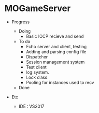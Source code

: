 # MOGameServer

* Progress
  * Doing
    * Basic IOCP recieve and send
  * To do
    * Echo server and client, testing
    * Adding and parsing config file
    * Dispatcher
    * Session management system
    * Test client
    * log system.
    * Lock class
    * Pooling for instances used to recv
  * Done

 * Etc
   * IDE : VS2017